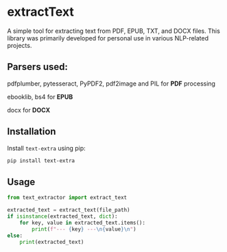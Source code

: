 # extractText


A simple tool for extracting text from PDF, EPUB, TXT, and DOCX files. This library was primarily developed for personal use in various NLP-related projects.

## Parsers used:

pdfplumber, pytesseract, PyPDF2, pdf2image and PIL for **PDF** processing

ebooklib, bs4 for **EPUB**

docx for **DOCX**






## Installation

Install `text-extra` using pip:

```sh
pip install text-extra
```
## Usage
```py
from text_extractor import extract_text

extracted_text = extract_text(file_path)
if isinstance(extracted_text, dict):
    for key, value in extracted_text.items():
        print(f"--- {key} ---\n{value}\n")
else:
    print(extracted_text)
